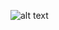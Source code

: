 ![alt text](https://gitlab.metropolia.fi/matiasva/awesome-chat-app/-/blob/master/img/Screenshot%20from%202020-12-10%2012-52-31.png?raw=true)

